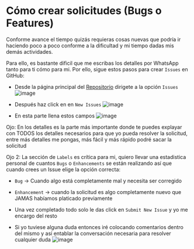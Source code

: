 # Cómo crear solicitudes (Bugs o Features)

Conforme avance el tiempo quizás requieras cosas nuevas que podría ir haciendo poco a poco conforme a la dificultad y mi tiempo dadas mis demás actividades.

Para ello, es bastante dificil que me escribas los detalles por WhatsApp tanto para ti cómo para mi. Por ello, sigue estos pasos para crear `Issues` en GitHub:

- Desde la página principal del [Repositorio](https://github.com/Darkk3n/EngineeringManagement) dirigete a la opción `Issues`
  ![image](https://github.com/Darkk3n/EngineeringManagement/assets/5014837/97ad3206-f01c-440c-a040-28a8e26d837b)

- Después haz click en en `New Issues`
![image](https://github.com/Darkk3n/EngineeringManagement/assets/5014837/345dda5b-300b-43ec-b32a-f37fb9e23c54)

- En esta parte llena estos campos
![image](https://github.com/Darkk3n/EngineeringManagement/assets/5014837/ba011420-eeb6-48d0-ab6b-9582a048cfed)

Ojo: En los detalles es la parte más importante donde te puedes explayar con TODOS los detalles necesarios para que yo pueda resolver la solicitud, entre más detalles me pongas, más fácil y más rápido podré sacar la solicitud

Ojo 2: La sección de `Labels` es crítica para mi, quiero llevar una estadistica personal de cuantos `Bugs` o `Enhancements` se están realizando así que cuando crees un Issue elige la opción correcta:

- `Bug` -> Cuando algo está completamente mal y necesita ser corregido
- `Enhancement` -> cuando la solicitud es algo completamente nuevo que JAMAS habíamos platicado previamente

- Una vez completado todo solo le das click en `Submit New Issue` y yo me encargo del resto

- Si yo tuviese alguna duda entonces iré colocando comentarios dentro del mismo y así entablar la conversación necesaria para resolver cualquier duda
![image](https://github.com/Darkk3n/EngineeringManagement/assets/5014837/608b2421-d2c8-4e9b-85bd-40fe90c8341d)
